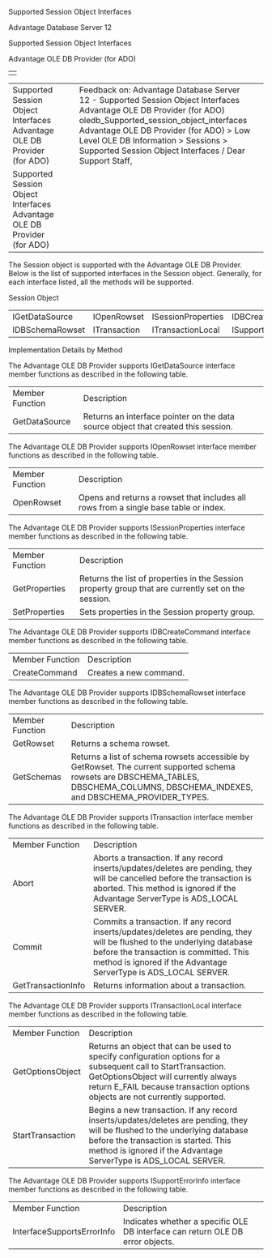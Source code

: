 Supported Session Object Interfaces




Advantage Database Server 12  

Supported Session Object Interfaces

Advantage OLE DB Provider (for ADO)

|  |
| --- |
|  |

|  |  |  |  |  |
| --- | --- | --- | --- | --- |
| Supported Session Object Interfaces  Advantage OLE DB Provider (for ADO) |  |  | Feedback on: Advantage Database Server 12 - Supported Session Object Interfaces Advantage OLE DB Provider (for ADO) oledb\_Supported\_session\_object\_interfaces Advantage OLE DB Provider (for ADO) > Low Level OLE DB Information > Sessions > Supported Session Object Interfaces / Dear Support Staff, |  |
| Supported Session Object Interfaces  Advantage OLE DB Provider (for ADO) |  |  |  |  |

The Session object is supported with the Advantage OLE DB Provider. Below is the list of supported interfaces in the Session object. Generally, for each interface listed, all the methods will be supported.

Session Object

|  |  |  |  |
| --- | --- | --- | --- |
| IGetDataSource | IOpenRowset | ISessionProperties | IDBCreateCommand |
| IDBSchemaRowset | ITransaction | ITransactionLocal | ISupportErrorInfo |

Implementation Details by Method

The Advantage OLE DB Provider supports IGetDataSource interface member functions as described in the following table.

|  |  |
| --- | --- |
| Member Function | Description |
| GetDataSource | Returns an interface pointer on the data source object that created this session. |

The Advantage OLE DB Provider supports IOpenRowset interface member functions as described in the following table.

|  |  |
| --- | --- |
| Member Function | Description |
| OpenRowset | Opens and returns a rowset that includes all rows from a single base table or index. |

The Advantage OLE DB Provider supports ISessionProperties interface member functions as described in the following table.

|  |  |
| --- | --- |
| Member Function | Description |
| GetProperties | Returns the list of properties in the Session property group that are currently set on the session. |
| SetProperties | Sets properties in the Session property group. |

The Advantage OLE DB Provider supports IDBCreateCommand interface member functions as described in the following table.

|  |  |
| --- | --- |
| Member Function | Description |
| CreateCommand | Creates a new command. |

The Advantage OLE DB Provider supports IDBSchemaRowset interface member functions as described in the following table.

|  |  |
| --- | --- |
| Member Function | Description |
| GetRowset | Returns a schema rowset. |
| GetSchemas | Returns a list of schema rowsets accessible by GetRowset. The current supported schema rowsets are DBSCHEMA\_TABLES, DBSCHEMA\_COLUMNS, DBSCHEMA\_INDEXES, and DBSCHEMA\_PROVIDER\_TYPES. |

The Advantage OLE DB Provider supports ITransaction interface member functions as described in the following table.

|  |  |
| --- | --- |
| Member Function | Description |
| Abort | Aborts a transaction. If any record inserts/updates/deletes are pending, they will be cancelled before the transaction is aborted. This method is ignored if the Advantage ServerType is ADS\_LOCAL SERVER. |
| Commit | Commits a transaction. If any record inserts/updates/deletes are pending, they will be flushed to the underlying database before the transaction is committed. This method is ignored if the Advantage ServerType is ADS\_LOCAL SERVER. |
| GetTransactionInfo | Returns information about a transaction. |

The Advantage OLE DB Provider supports ITransactionLocal interface member functions as described in the following table.

|  |  |
| --- | --- |
| Member Function | Description |
| GetOptionsObject | Returns an object that can be used to specify configuration options for a subsequent call to StartTransaction. GetOptionsObject will currently always return E\_FAIL because transaction options objects are not currently supported. |
| StartTransaction | Begins a new transaction. If any record inserts/updates/deletes are pending, they will be flushed to the underlying database before the transaction is started. This method is ignored if the Advantage ServerType is ADS\_LOCAL SERVER. |

The Advantage OLE DB Provider supports ISupportErrorInfo interface member functions as described in the following table.

|  |  |
| --- | --- |
| Member Function | Description |
| InterfaceSupportsErrorInfo | Indicates whether a specific OLE DB interface can return OLE DB error objects. |